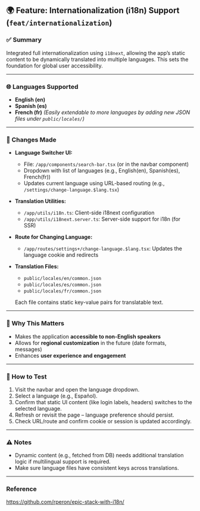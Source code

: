 ## 🌍 Feature: Internationalization (i18n) Support (`feat/internationalization`)

### ✅ Summary

Integrated full internationalization using `i18next`, allowing the app’s static
content to be dynamically translated into multiple languages. This sets the
foundation for global user accessibility.

---

### 🌐 Languages Supported

- **English (en)**
- **Spanish (es)**
- **French (fr)** _(Easily extendable to more languages by adding new JSON files
  under `public/locales/`)_

---

### 🔧 Changes Made

- **Language Switcher UI:**

  - File: `/app/components/search-bar.tsx` (or in the navbar component)
  - Dropdown with list of languages (e.g., English(en), Spanish(es), French(fr))
  - Updates current language using URL-based routing (e.g.,
    `/settings/change-language.$lang.tsx`)

- **Translation Utilities:**

  - `/app/utils/i18n.ts`: Client-side i18next configuration
  - `/app/utils/i18next.server.ts`: Server-side support for i18n (for SSR)

- **Route for Changing Language:**

  - `/app/routes/settings+/change-language.$lang.tsx`: Updates the language
    cookie and redirects

- **Translation Files:**

  - `public/locales/en/common.json`
  - `public/locales/es/common.json`
  - `public/locales/fr/common.json`

  Each file contains static key-value pairs for translatable text.

---

### 🧠 Why This Matters

- Makes the application **accessible to non-English speakers**
- Allows for **regional customization** in the future (date formats, messages)
- Enhances **user experience and engagement**

---

### 🧪 How to Test

1. Visit the navbar and open the language dropdown.
2. Select a language (e.g., Español).
3. Confirm that static UI content (like login labels, headers) switches to the
   selected language.
4. Refresh or revisit the page – language preference should persist.
5. Check URL/route and confirm cookie or session is updated accordingly.

---

### ⚠️ Notes

- Dynamic content (e.g., fetched from DB) needs additional translation logic if
  multilingual support is required.
- Make sure language files have consistent keys across translations.

---
### Reference

https://github.com/rperon/epic-stack-with-i18n/